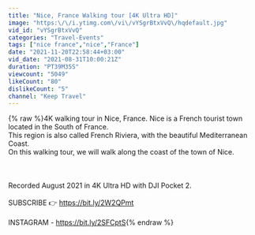 ```yaml
---
title: "Nice, France Walking tour [4K Ultra HD]"
image: "https:\/\/i.ytimg.com\/vi\/vYSgrBtxVvQ\/hqdefault.jpg"
vid_id: "vYSgrBtxVvQ"
categories: "Travel-Events"
tags: ["nice france","nice","France"]
date: "2021-11-20T22:58:44+03:00"
vid_date: "2021-08-31T10:00:21Z"
duration: "PT39M35S"
viewcount: "5049"
likeCount: "80"
dislikeCount: "5"
channel: "Keep Travel"
---
```

{% raw %}4K walking tour in Nice, France. Nice is a French tourist town located in the South of France.<br />This region is also called French Riviera, with the beautiful Mediterranean Coast. <br />On this walking tour, we will walk along the coast of the town of Nice.<br /><br /><br /><br />Recorded August 2021 in 4K Ultra HD with DJI Pocket 2.<br /><br />SUBSCRIBE 👉 <a rel="nofollow" target="blank" href="https://bit.ly/2W2QPmt">https://bit.ly/2W2QPmt</a> <br /><br />INSTAGRAM - <a rel="nofollow" target="blank" href="https://bit.ly/2SFCptS">https://bit.ly/2SFCptS</a>{% endraw %}
